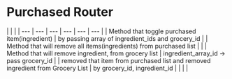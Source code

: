 # Purchased Router

|  |  |
| --- | --- | --- | --- | --- | --- |
| Method that toggle purchased item\(ingredient\) | by passing array of ingredient\_ids and grocery\_id |
| Method that will remove all items\(ingredients\) from purchased list |  |
| Method that will remove ingredient, from grocery list | ingredient\_array\_id -&gt; pass grocery\_id |
| removed that item from purchased list and removed ingredient from Grocery List |  by grocery\_id, ingredient\_id |
|  |  |





 





 









